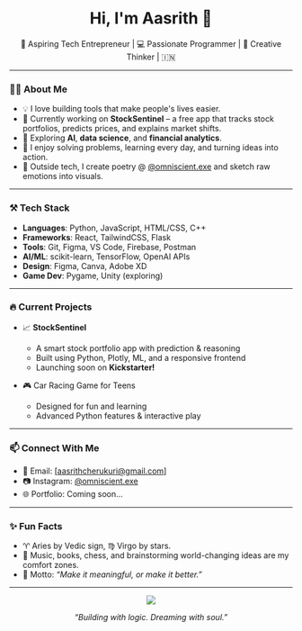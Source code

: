<h1 align="center">Hi, I'm Aasrith 👋</h1>

<p align="center">
  🚀 Aspiring Tech Entrepreneur | 💻 Passionate Programmer | 🎨 Creative Thinker | 🇮🇳
</p>

---

### 👨‍💻 About Me

- 💡 I love building tools that make people's lives easier.
- 🔭 Currently working on **StockSentinel** – a free app that tracks stock portfolios, predicts prices, and explains market shifts.
- 🌱 Exploring **AI**, **data science**, and **financial analytics**.
- 💬 I enjoy solving problems, learning every day, and turning ideas into action.
- 🎨 Outside tech, I create poetry @ [@omniscient.exe](https://instagram.com/omniscient.exe) and sketch raw emotions into visuals.

---

### ⚒️ Tech Stack

- **Languages**: Python, JavaScript, HTML/CSS, C++
- **Frameworks**: React, TailwindCSS, Flask
- **Tools**: Git, Figma, VS Code, Firebase, Postman
- **AI/ML**: scikit-learn, TensorFlow, OpenAI APIs
- **Design**: Figma, Canva, Adobe XD
- **Game Dev**: Pygame, Unity (exploring)

---

### 🔥 Current Projects

- 📈 **StockSentinel**
  - A smart stock portfolio app with prediction & reasoning
  - Built using Python, Plotly, ML, and a responsive frontend
  - Launching soon on **Kickstarter!**

- 🎮 Car Racing Game for Teens
  - Designed for fun and learning
  - Advanced Python features & interactive play

---

### 📫 Connect With Me

- 📧 Email: [aasrithcherukuri@gmail.com]
- 📷 Instagram: [@omniscient.exe](https://instagram.com/omniscient.exe)
- 🌐 Portfolio: Coming soon...

---

### ✨ Fun Facts

- ♈ Aries by Vedic sign, ♍ Virgo by stars.
- 🎵 Music, books, chess, and brainstorming world-changing ideas are my comfort zones.
- 💭 Motto: _“Make it meaningful, or make it better.”_

---

<p align="center">
  <img src="https://github-readme-stats.vercel.app/api?username=your-github-username&show_icons=true&theme=github_dark" />
</p>

<p align="center">
  <em>“Building with logic. Dreaming with soul.”</em>
</p>
